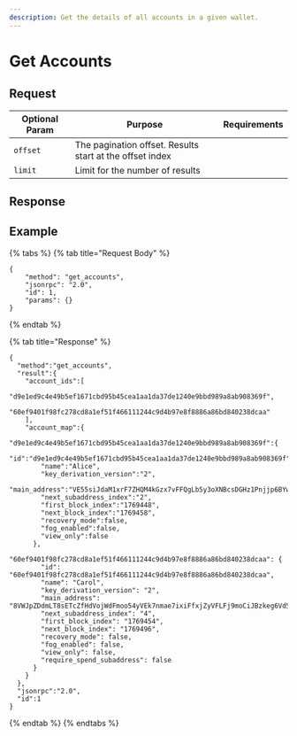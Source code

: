 ```yaml
---
description: Get the details of all accounts in a given wallet.
---
```


# Get Accounts

## Request

| Optional Param | Purpose                                                  | Requirements |
| -------------- | -------------------------------------------------------- | ------------ |
| `offset`       | The pagination offset. Results start at the offset index |              |
| `limit`        | Limit for the number of results                          |              |

## Response

## Example

{% tabs %}
{% tab title="Request Body" %}
```
{
    "method": "get_accounts",
    "jsonrpc": "2.0",
    "id": 1,
    "params": {}
}
```
{% endtab %}

{% tab title="Response" %}
```
{
  "method":"get_accounts",
  "result":{
    "account_ids":[
      "d9e1ed9c4e49b5ef1671cbd95b45cea1aa1da37de1240e9bbd989a8ab908369f",
      "60ef9401f98fc278cd8a1ef51f466111244c9d4b97e8f8886a86bd840238dcaa"
    ],
    "account_map":{
      "d9e1ed9c4e49b5ef1671cbd95b45cea1aa1da37de1240e9bbd989a8ab908369f":{
        "id":"d9e1ed9c4e49b5ef1671cbd95b45cea1aa1da37de1240e9bbd989a8ab908369f",
        "name":"Alice",
        "key_derivation_version":"2",
        "main_address":"VE55siJdaM1xrF7ZHQM4kGzx7vFFQgLb5y3oXNBcsDGHz1Pnjjp6BYwgxo8FukLZ7WMuQfySyDfD6BxFFqK9psJaRYR16NZ9fxZj15Goit",
        "next_subaddress_index":"2",
        "first_block_index":"1769448",
        "next_block_index":"1769458",
        "recovery_mode":false,
        "fog_enabled":false,
        "view_only":false
      },
      "60ef9401f98fc278cd8a1ef51f466111244c9d4b97e8f8886a86bd840238dcaa": {
        "id": "60ef9401f98fc278cd8a1ef51f466111244c9d4b97e8f8886a86bd840238dcaa",
        "name": "Carol",
        "key_derivation_version": "2",
        "main_address": "8VWJpZDdmLT8sETcZfHdVojWdFmoo54yVEk7nmae7ixiFfxjZyVFLFj9moCiJBzkeg6Vd5BPXbbwrDvoZuxWZWsyU3G3rEvQdqZBmEbfh7x",
        "next_subaddress_index": "4",
        "first_block_index": "1769454",
        "next_block_index": "1769496",
        "recovery_mode": false,
        "fog_enabled": false,
        "view_only": false,
        "require_spend_subaddress": false
      }
    }
  },
  "jsonrpc":"2.0",
  "id":1
}
```
{% endtab %}
{% endtabs %}

